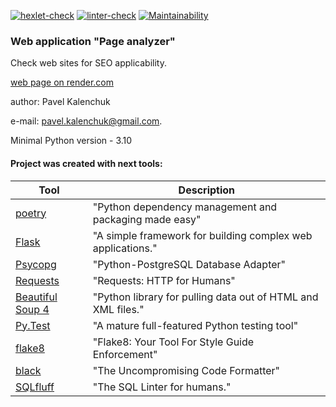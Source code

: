 [![hexlet-check](https://github.com/pavelkalenchuk/python-project-83/actions/workflows/hexlet-check.yml/badge.svg)](https://github.com/pavelkalenchuk/python-project-83/actions/workflows/hexlet-check.yml) [![linter-check](https://github.com/pavelkalenchuk/python-project-83/actions/workflows/linter-check.yml/badge.svg)](https://github.com/pavelkalenchuk/python-project-83/actions/workflows/linter-check.yml)  [![Maintainability](https://api.codeclimate.com/v1/badges/19ae41cf5308c4edbb41/maintainability)](https://codeclimate.com/github/pavelkalenchuk/python-project-83/maintainability)
### Web application "Page analyzer"
Cheсk web sites for SEO applicability.

[web page on render.com](https://page-analyzer-pk.onrender.com/)


author: Pavel Kalenchuk

e-mail: pavel.kalenchuk@gmail.com.

Minimal Python version - 3.10

#### Project was created with next tools:
| Tool                                                                        | Description                                             |
|-----------------------------------------------------------------------------|---------------------------------------------------------|
| [poetry](https://poetry.eustace.io/)                                        | "Python dependency management and packaging made easy"  |
| [Flask](https://flask.palletsprojects.com/en/2.3.x/)                                        | "A simple framework for building complex web applications."  |
| [Psycopg](https://www.psycopg.org/docs/)                                        | "Python-PostgreSQL Database Adapter"  |
| [Requests](https://requests.readthedocs.io/en/latest/)                                        | "Requests: HTTP for Humans"  |
| [Beautiful Soup 4](https://www.crummy.com/software/BeautifulSoup/bs4/doc/)                                        | "Python library for pulling data out of HTML and XML files."  |
| [Py.Test](https://pytest.org)                                               | "A mature full-featured Python testing tool"            |
| [flake8](https://flake8.pycqa.org/en/latest/)                               | "Flake8: Your Tool For Style Guide Enforcement"         |
| [black](https://black.readthedocs.io/en/stable/#)                           | "The Uncompromising Code Formatter"                     |
| [SQLfluff](https://sqlfluff.com/)                           | "The SQL Linter for humans."                     |
